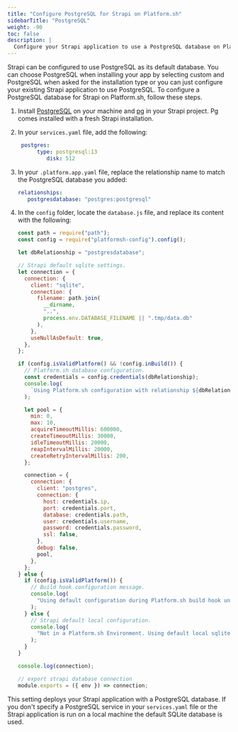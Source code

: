 ```yaml
---
title: "Configure PostgreSQL for Strapi on Platform.sh"
sidebarTitle: "PostgreSQL"
weight: -90
toc: false
description: |
  Configure your Strapi application to use a PostgreSQL database on Platform.sh.
---
```


Strapi can be configured to use PostgreSQL as its default database.
You can choose PostgreSQL when installing your app by selecting custom and PostgreSQL when asked for the installation type
or you can just configure your existing Strapi application to use PostgreSQL.
To configure a PostgreSQL database for Strapi on Platform.sh, follow these steps.

1. Install [PostgreSQL](https://www.postgresql.org/download/) on your machine
   and [pg](https://www.npmjs.com/package/pg) in your Strapi project.
   Pg comes installed with a fresh Strapi installation.

1. In your `services.yaml` file, add the following:

   ```yaml
   	postgres:
   	     type: postgresql:13
            disk: 512
   ```

1. In your `.platform.app.yaml` file, replace the relationship name to match the PostgreSQL database you added:

   ```yaml
   relationships:
      postgresdatabase: "postgres:postgresql"
   ```

1. In the `config` folder, locate the `database.js` file, and replace its content with the following:

   ```js
   const path = require("path");
   const config = require("platformsh-config").config();

   let dbRelationship = "postgresdatabase";

   // Strapi default sqlite settings.
   let connection = {
     connection: {
       client: "sqlite",
       connection: {
         filename: path.join(
           __dirname,
           "..",
           process.env.DATABASE_FILENAME || ".tmp/data.db"
         ),
       },
       useNullAsDefault: true,
     },
   };

   if (config.isValidPlatform() && !config.inBuild()) {
     // Platform.sh database configuration.
     const credentials = config.credentials(dbRelationship);
     console.log(
       `Using Platform.sh configuration with relationship ${dbRelationship}.`
     );

     let pool = {
       min: 0,
       max: 10,
       acquireTimeoutMillis: 600000,
       createTimeoutMillis: 30000,
       idleTimeoutMillis: 20000,
       reapIntervalMillis: 20000,
       createRetryIntervalMillis: 200,
     };

     connection = {
       connection: {
         client: "postgres",
         connection: {
           host: credentials.ip,
           port: credentials.port,
           database: credentials.path,
           user: credentials.username,
           password: credentials.password,
           ssl: false,
         },
         debug: false,
         pool,
       },
     };
   } else {
     if (config.isValidPlatform()) {
       // Build hook configuration message.
       console.log(
         "Using default configuration during Platform.sh build hook until relationships are available."
       );
     } else {
       // Strapi default local configuration.
       console.log(
         "Not in a Platform.sh Environment. Using default local sqlite configuration."
       );
     }
   }

   console.log(connection);

   // export strapi database connection
   module.exports = ({ env }) => connection;
   ```

This setting deploys your Strapi application with a PostgreSQL database.
If you don't specify a PostgreSQL service in your `services.yaml` file or the Strapi application is run on a local machine
the default SQLite database is used.
